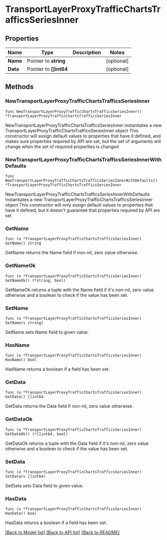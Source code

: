 # TransportLayerProxyTrafficChartsTrafficsSeriesInner

## Properties

Name | Type | Description | Notes
------------ | ------------- | ------------- | -------------
**Name** | Pointer to **string** |  | [optional] 
**Data** | Pointer to **[]int64** |  | [optional] 

## Methods

### NewTransportLayerProxyTrafficChartsTrafficsSeriesInner

`func NewTransportLayerProxyTrafficChartsTrafficsSeriesInner() *TransportLayerProxyTrafficChartsTrafficsSeriesInner`

NewTransportLayerProxyTrafficChartsTrafficsSeriesInner instantiates a new TransportLayerProxyTrafficChartsTrafficsSeriesInner object
This constructor will assign default values to properties that have it defined,
and makes sure properties required by API are set, but the set of arguments
will change when the set of required properties is changed

### NewTransportLayerProxyTrafficChartsTrafficsSeriesInnerWithDefaults

`func NewTransportLayerProxyTrafficChartsTrafficsSeriesInnerWithDefaults() *TransportLayerProxyTrafficChartsTrafficsSeriesInner`

NewTransportLayerProxyTrafficChartsTrafficsSeriesInnerWithDefaults instantiates a new TransportLayerProxyTrafficChartsTrafficsSeriesInner object
This constructor will only assign default values to properties that have it defined,
but it doesn't guarantee that properties required by API are set

### GetName

`func (o *TransportLayerProxyTrafficChartsTrafficsSeriesInner) GetName() string`

GetName returns the Name field if non-nil, zero value otherwise.

### GetNameOk

`func (o *TransportLayerProxyTrafficChartsTrafficsSeriesInner) GetNameOk() (*string, bool)`

GetNameOk returns a tuple with the Name field if it's non-nil, zero value otherwise
and a boolean to check if the value has been set.

### SetName

`func (o *TransportLayerProxyTrafficChartsTrafficsSeriesInner) SetName(v string)`

SetName sets Name field to given value.

### HasName

`func (o *TransportLayerProxyTrafficChartsTrafficsSeriesInner) HasName() bool`

HasName returns a boolean if a field has been set.

### GetData

`func (o *TransportLayerProxyTrafficChartsTrafficsSeriesInner) GetData() []int64`

GetData returns the Data field if non-nil, zero value otherwise.

### GetDataOk

`func (o *TransportLayerProxyTrafficChartsTrafficsSeriesInner) GetDataOk() (*[]int64, bool)`

GetDataOk returns a tuple with the Data field if it's non-nil, zero value otherwise
and a boolean to check if the value has been set.

### SetData

`func (o *TransportLayerProxyTrafficChartsTrafficsSeriesInner) SetData(v []int64)`

SetData sets Data field to given value.

### HasData

`func (o *TransportLayerProxyTrafficChartsTrafficsSeriesInner) HasData() bool`

HasData returns a boolean if a field has been set.


[[Back to Model list]](HOW-TO.md#documentation-for-models) [[Back to API list]](HOW-TO.md#documentation-for-api-endpoints) [[Back to README]](HOW-TO.md)


